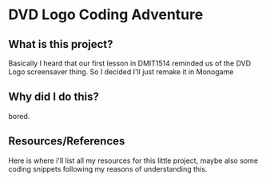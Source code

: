 # DVD Logo Coding Adventure

## What is this project?

Basically I heard that our first lesson in DMIT1514 reminded us of the DVD Logo screensaver thing. So I decided I'll just remake it in Monogame

## Why did I do this?

bored.

## Resources/References

Here is where i'll list all my resources for this little project, maybe also some coding snippets following my reasons of understanding this.
